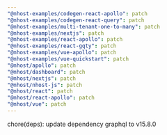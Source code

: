 ```yaml
---
"@nhost-examples/codegen-react-apollo": patch
"@nhost-examples/codegen-react-query": patch
"@nhost-examples/multi-tenant-one-to-many": patch
"@nhost-examples/nextjs": patch
"@nhost-examples/react-apollo": patch
"@nhost-examples/react-gqty": patch
"@nhost-examples/vue-apollo": patch
"@nhost-examples/vue-quickstart": patch
"@nhost/apollo": patch
"@nhost/dashboard": patch
"@nhost/nextjs": patch
"@nhost/nhost-js": patch
"@nhost/react": patch
"@nhost/react-apollo": patch
"@nhost/vue": patch
---
```


chore(deps): update dependency graphql to v15.8.0
